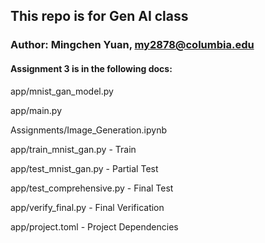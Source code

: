 ## This repo is for Gen AI class

### Author: Mingchen Yuan, my2878@columbia.edu

#### Assignment 3 is in the following docs:
app/mnist_gan_model.py          

app/main.py

Assignments/Image_Generation.ipynb 

app/train_mnist_gan.py          - Train

app/test_mnist_gan.py           - Partial Test

app/test_comprehensive.py       - Final Test

app/verify_final.py             - Final Verification

app/project.toml                - Project Dependencies
